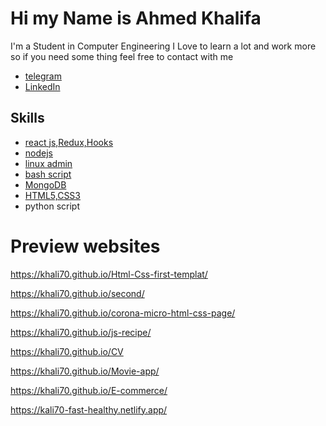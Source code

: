# Hi my Name is Ahmed Khalifa

I'm a Student in Computer Engineering I Love to learn a lot and work more so if you need some thing feel free to contact with me

- [telegram](https://t.me/Khalifa153)
- [LinkedIn](https://www.linkedin.com/in/ahmed-khalifa-3569301a1/)
<!-- - [discord](https://discord.gg/8FYgWUXjfP) -->

## Skills

- [react js,Redux,Hooks](https://coursera.org/share/1d7642a56ef86b4e820235ee44b50291)
- [nodejs](https://coursera.org/share/b923b7f38a5da69cc5a1f3492c6ec8de)
- [linux admin](https://drive.google.com/file/d/1O9zjLAxn47gLNvS6-GtrYmYIqZPJ3mL-/view?usp=sharing)
- [bash script](https://drive.google.com/file/d/1O9zjLAxn47gLNvS6-GtrYmYIqZPJ3mL-/view?usp=sharing)
- [MongoDB](https://coursera.org/share/b923b7f38a5da69cc5a1f3492c6ec8de)
- [HTML5,CSS3](https://coursera.org/share/1d7642a56ef86b4e820235ee44b50291)
- python script

# Preview websites

https://khali70.github.io/Html-Css-first-templat/

https://khali70.github.io/second/

https://khali70.github.io/corona-micro-html-css-page/

https://khali70.github.io/js-recipe/

https://khali70.github.io/CV

https://khali70.github.io/Movie-app/

https://khali70.github.io/E-commerce/

<!-- https://khali70.github.io/react-templat/ -->

https://kali70-fast-healthy.netlify.app/
